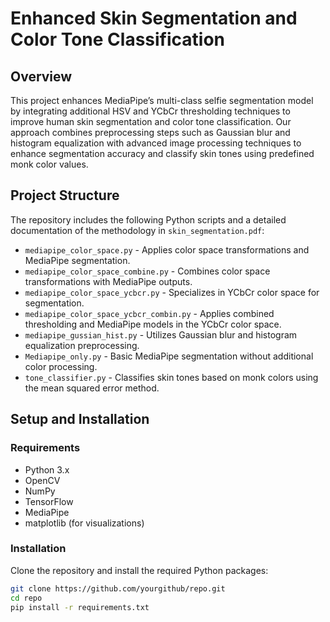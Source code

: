 # Enhanced Skin Segmentation and Color Tone Classification

## Overview
This project enhances MediaPipe’s multi-class selfie segmentation model by integrating additional HSV and YCbCr thresholding techniques to improve human skin segmentation and color tone classification. Our approach combines preprocessing steps such as Gaussian blur and histogram equalization with advanced image processing techniques to enhance segmentation accuracy and classify skin tones using predefined monk color values.

## Project Structure
The repository includes the following Python scripts and a detailed documentation of the methodology in `skin_segmentation.pdf`:

- `mediapipe_color_space.py` - Applies color space transformations and MediaPipe segmentation.
- `mediapipe_color_space_combine.py` - Combines color space transformations with MediaPipe outputs.
- `mediapipe_color_space_ycbcr.py` - Specializes in YCbCr color space for segmentation.
- `mediapipe_color_space_ycbcr_combin.py` - Applies combined thresholding and MediaPipe models in the YCbCr color space.
- `mediapipe_gussian_hist.py` - Utilizes Gaussian blur and histogram equalization preprocessing.
- `Mediapipe_only.py` - Basic MediaPipe segmentation without additional color processing.
- `tone_classifier.py` - Classifies skin tones based on monk colors using the mean squared error method.

## Setup and Installation

### Requirements
- Python 3.x
- OpenCV
- NumPy
- TensorFlow
- MediaPipe
- matplotlib (for visualizations)

### Installation
Clone the repository and install the required Python packages:
```bash
git clone https://github.com/yourgithub/repo.git
cd repo
pip install -r requirements.txt
